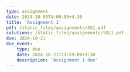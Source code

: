 ```yaml
---
type: assignment
date: 2024-10-03T4:00:00+4:30
title: 'Assignment 1'
pdf: /static_files/assignments/AS1.pdf
solutions: /static_files/assignments/SOL1.pdf
due: 2024-10-21
due_event: 
    type: due
    date: 2024-10-21T23:59:00+3:30
    description: 'Assignment 1 due'
---
```

